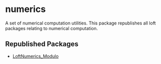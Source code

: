 # numerics
A set of numerical computation utilities. This package republishes all loft packages relating to numerical computation.

## Republished Packages

- [LoftNumerics_Modulo](https://github.com/loftware/modulo)